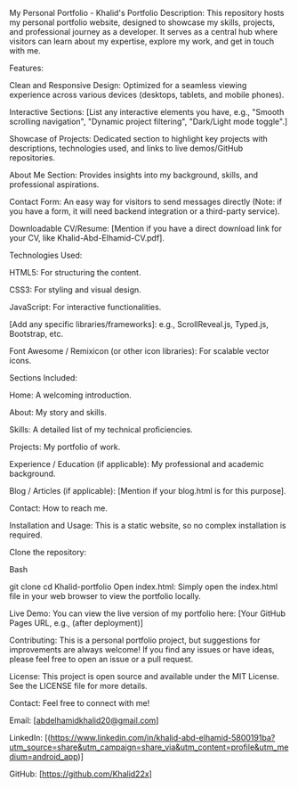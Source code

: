 My Personal Portfolio - Khalid's Portfolio
Description:
This repository hosts my personal portfolio website, designed to showcase my skills, projects, and professional journey as a developer. It serves as a central hub where visitors can learn about my expertise, explore my work, and get in touch with me.

Features:

Clean and Responsive Design: Optimized for a seamless viewing experience across various devices (desktops, tablets, and mobile phones).

Interactive Sections: [List any interactive elements you have, e.g., "Smooth scrolling navigation", "Dynamic project filtering", "Dark/Light mode toggle".]

Showcase of Projects: Dedicated section to highlight key projects with descriptions, technologies used, and links to live demos/GitHub repositories.

About Me Section: Provides insights into my background, skills, and professional aspirations.

Contact Form: An easy way for visitors to send messages directly (Note: if you have a form, it will need backend integration or a third-party service).

Downloadable CV/Resume: [Mention if you have a direct download link for your CV, like Khalid-Abd-Elhamid-CV.pdf].

Technologies Used:

HTML5: For structuring the content.

CSS3: For styling and visual design.

JavaScript: For interactive functionalities.

[Add any specific libraries/frameworks]: e.g., ScrollReveal.js, Typed.js, Bootstrap, etc.

Font Awesome / Remixicon (or other icon libraries): For scalable vector icons.

Sections Included:

Home: A welcoming introduction.

About: My story and skills.

Skills: A detailed list of my technical proficiencies.

Projects: My portfolio of work.

Experience / Education (if applicable): My professional and academic background.

Blog / Articles (if applicable): [Mention if your blog.html is for this purpose].

Contact: How to reach me.

Installation and Usage:
This is a static website, so no complex installation is required.

Clone the repository:

Bash

git clone
cd Khalid-portfolio
Open index.html: Simply open the index.html file in your web browser to view the portfolio locally.

Live Demo:
You can view the live version of my portfolio here:
[Your GitHub Pages URL, e.g., (after deployment)]

Contributing:
This is a personal portfolio project, but suggestions for improvements are always welcome! If you find any issues or have ideas, please feel free to open an issue or a pull request.

License:
This project is open source and available under the MIT License. See the LICENSE file for more details.

Contact:
Feel free to connect with me!

Email: [abdelhamidkhalid20@gmail.com]

LinkedIn: [(https://www.linkedin.com/in/khalid-abd-elhamid-5800191ba?utm_source=share&utm_campaign=share_via&utm_content=profile&utm_medium=android_app)]

GitHub: [https://github.com/Khalid22x]